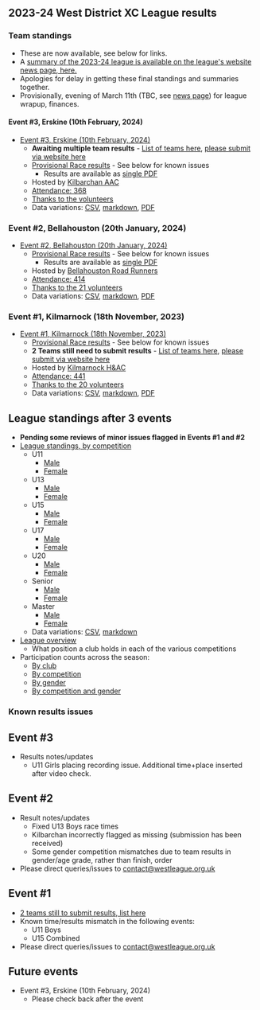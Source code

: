 ## 2023-24 West District XC League results

### Team standings

- These are now available, see below for links.
- A [summary of the 2023-24 league is available on the league's website news page, here.](https://westleague.org.uk/2024/03/02/2023-24-season-wrapup-results/)
- Apologies for delay in getting these final standings and summaries together.
- Provisionally, evening of March 11th (TBC, see [news page](https://westleague.org.uk/2024/03/02/2023-24-season-wrapup-results/)) for league wrapup, finances.

#### Event #3, Erskine (10th February, 2024)

- [Event #3, Erskine (10th February, 2024)](https://results.westleague.org.uk/results/provisional/2023-24/3/html/)
  - **Awaiting multiple team results** - [List of teams here](https://github.com/rleyton/westleague/blob/main/results/provisional/2023-24/3/markdown/missingTeamSubmissions.md), [please submit via website here](https://westleague.org.uk/results/submission/)
  - [Provisional Race results](https://results.westleague.org.uk/results/provisional/2023-24/3/html/) - See below for known issues
    - Results are available as [single PDF](https://results.westleague.org.uk/results/provisional/2023-24/3/pdf/RESULTS.pdf)
  - Hosted by [Kilbarchan AAC](https://kilbarchanaac.org.uk/)
  - [Attendance: 368](./results/provisional/2023-24/3/meta.json)
  - [Thanks to the volunteers](./results/provisional/2023-24/3/html/volunteers.html)
  - Data variations: [CSV](https://github.com/rleyton/westleague/tree/main/results/provisional/2023-24/3), [markdown](https://github.com/rleyton/westleague/tree/main/results/provisional/2023-24/3/markdown/), [PDF](https://github.com/rleyton/westleague/tree/main/results/provisional/2023-24/3/pdf/)

### Event #2, Bellahouston (20th January, 2024)

- [Event #2, Bellahouston (20th January, 2024)](https://results.westleague.org.uk/results/provisional/2023-24/2/html/)
  - [Provisional Race results](https://results.westleague.org.uk/results/provisional/2023-24/2/html/) - See below for known issues
    - Results are available as [single PDF](https://results.westleague.org.uk/results/provisional/2023-24/2/pdf/RESULTS.pdf)
  - Hosted by [Bellahouston Road Runners](https://www.bellahoustonroadrunners.co.uk/)
  - [Attendance: 414](./results/provisional/2023-24/2/meta.json)
  - [Thanks to the 21 volunteers](./results/provisional/2023-24/2/html/volunteers.html)
  - Data variations: [CSV](https://github.com/rleyton/westleague/tree/main/results/provisional/2023-24/2), [markdown](https://github.com/rleyton/westleague/tree/main/results/provisional/2023-24/2/markdown/), [PDF](https://github.com/rleyton/westleague/tree/main/results/provisional/2023-24/2/pdf/)

### Event #1, Kilmarnock (18th November, 2023)

- [Event #1, Kilmarnock (18th November, 2023)](https://results.westleague.org.uk/results/provisional/2023-24/1/html/)
  - [Provisional Race results](https://results.westleague.org.uk/results/provisional/2023-24/1/html/) - See below for known issues
  - **2 Teams still need to submit results** - [List of teams here](https://github.com/rleyton/westleague/blob/main/results/provisional/2023-24/1/markdown/missingTeamSubmissions.md), [please submit via website here](https://westleague.org.uk/results/submission/)
  - Hosted by [Kilmarnock H&AC](http://www.kilmarnockharriers.com/)
  - [Attendance: 441](./results/provisional/2023-24/1/meta.json)
  - [Thanks to the 20 volunteers](./results/provisional/2023-24/1/html/volunteers.html)
  - Data variations: [CSV](https://github.com/rleyton/westleague/tree/main/results/provisional/2023-24/1), [markdown](https://github.com/rleyton/westleague/tree/main/results/provisional/2023-24/1/markdown/), [PDF](https://github.com/rleyton/westleague/tree/main/results/provisional/2023-24/1/pdf/)

## League standings after 3 events

- **Pending some reviews of minor issues flagged in Events #1 and #2**
- [League standings, by competition](https://results.westleague.org.uk/results/provisional/2023-24/teamStandings/html)
  - U11
    - [Male](https://results.westleague.org.uk/results/provisional/2023-24/teamStandings/html/U11_M.team.standings.html)
    - [Female](https://results.westleague.org.uk/results/provisional/2023-24/teamStandings/html/U11_F.team.standings.html)
  - U13
    - [Male](https://results.westleague.org.uk/results/provisional/2023-24/teamStandings/html/U13_M.team.standings.html)
    - [Female](https://results.westleague.org.uk/results/provisional/2023-24/teamStandings/html/U13_F.team.standings.html)
  - U15
    - [Male](https://results.westleague.org.uk/results/provisional/2023-24/teamStandings/html/U15_M.team.standings.html)
    - [Female](https://results.westleague.org.uk/results/provisional/2023-24/teamStandings/html/U15_F.team.standings.html)
  - U17
    - [Male](https://results.westleague.org.uk/results/provisional/2023-24/teamStandings/html/U17_M.team.standings.html)
    - [Female](https://results.westleague.org.uk/results/provisional/2023-24/teamStandings/html/U17_F.team.standings.html)
  - U20
    - [Male](https://results.westleague.org.uk/results/provisional/2023-24/teamStandings/html/U20_M.team.standings.html)
    - [Female](https://results.westleague.org.uk/results/provisional/2023-24/teamStandings/html/U20_F.team.standings.html)
  - Senior
    - [Male](https://results.westleague.org.uk/results/provisional/2023-24/teamStandings/html/SENIOR_M.team.standings.html)
    - [Female](https://results.westleague.org.uk/results/provisional/2023-24/teamStandings/html/SENIOR_F.team.standings.html)
  - Master
    - [Male](https://results.westleague.org.uk/results/provisional/2023-24/teamStandings/html/MASTER_M.team.standings.html)
    - [Female](https://results.westleague.org.uk/results/provisional/2023-24/teamStandings/html/MASTER_F.team.standings.html)
  - Data variations: [CSV](https://github.com/rleyton/westleague/tree/main/results/provisional/2023-24/teamStandings/), [markdown](https://github.com/rleyton/westleague/tree/main/results/provisional/2023-24/teamStandings/markdown/)
- [League overview](https://results.westleague.org.uk/results/provisional/2023-24/teamStandings/html/club_position_summary.html)
  - What position a club holds in each of the various competitions
- Participation counts across the season:
  - [By club](https://results.westleague.org.uk/results/provisional/2023-24/teamStandings/html/by_club.html)
  - [By competition](https://results.westleague.org.uk/results/provisional/2023-24/teamStandings/html/by_competition.html)
  - [By gender](https://results.westleague.org.uk/results/provisional/2023-24/teamStandings/html/by_gender.html)
  - [By competition and gender](https://results.westleague.org.uk/results/provisional/2023-24/teamStandings/html/by_competition_gender.html)

### Known results issues

## Event #3

- Results notes/updates
  - U11 Girls placing recording issue. Additional time+place inserted after video check.

## Event #2

- Result notes/updates
  - Fixed U13 Boys race times
  - Kilbarchan incorrectly flagged as missing (submission has been received)
  - Some gender competition mismatches due to team results in gender/age grade, rather than finish, order
- Please direct queries/issues to contact@westleague.org.uk

## Event #1

- [2 teams still to submit results, list here](https://github.com/rleyton/westleague/blob/main/results/provisional/2023-24/1/markdown/missingTeamSubmissions.md)
- Known time/results mismatch in the following events:
  - U11 Boys
  - U15 Combined
- Please direct queries/issues to contact@westleague.org.uk

## Future events

- Event #3, Erskine (10th February, 2024)
  - Please check back after the event
